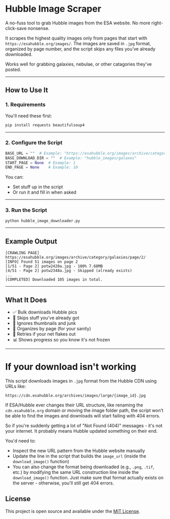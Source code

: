 
# Hubble Image Scraper

A no-fuss tool to grab Hubble images from the ESA website. No more right-click-save nonsense.

It scrapes the highest quality images only from pages that start with `https://esahubble.org/images/`. The images are saved in `.jpg` format, organized by page number, and the script skips any files you’ve already downloaded.

Works well for grabbing galaxies, nebulae, or other catagories they've posted.

---

## How to Use It

### 1. Requirements

You'll need these first:

```bash
pip install requests beautifulsoup4
```

---

### 2. Configure the Script

```python
BASE_URL = ""  # Example: "https://esahubble.org/images/archive/category/galaxies/page/"
BASE_DOWNLOAD_DIR = ""  # Example: "hubble_images/galaxes"
START_PAGE = None  # Example: 1
END_PAGE = None    # Example: 10 
```

You can:

- Set stuff up in the script 
- Or run it and fill in when asked

---

### 3. Run the Script

```bash
python hubble_image_downloader.py
```

---

## Example Output

```text
[CRAWLING PAGE] https://esahubble.org/images/archive/category/galaxies/page/2/
[INFO] Found 51 images on page 2
[1/51 - Page 2] potw2420a.jpg - 100% 7.68MB
[4/51 - Page 2] potw2348a.jpg - Skipped (already exists)
...
[COMPLETED] Downloaded 105 images in total.
```

---

## What It Does

- ✅ Bulk downloads Hubble pics  
- 🔁 Skips stuff you've already got  
- 🚫 Ignores thumbnails and junk  
- 📂 Organizes by page (for your sanity)  
- 📶 Retries if your net flakes out  
- 📊 Shows progress so you know it's not frozen  

---

# If your download isn't working

This script downloads images in `.jpg` format from the Hubble CDN using URLs like:

```
https://cdn.esahubble.org/archives/images/large/{image_id}.jpg
```

If ESA/Hubble ever changes their URL structure, like renaming the `cdn.esahubble.org` domain or moving the image folder path, the script won’t be able to find the images and downloads will start failing with 404 errors.

So if you're suddenly getting a lot of "Not Found (404)" messages - it's not your internet. It probably means Hubble updated something on their end.

You'd need to:

- Inspect the new URL pattern from the Hubble website manually  
- Update the line in the script that builds the `image_url` (inside the `download_image()` function)
- You can also change the format being downloaded (e.g., `.png`, `.tif`, etc.) by modifying the same URL construction line inside the `download_image()` function. Just make sure that format actually exists on the server - otherwise, you'll still get 404 errors.

## License

This project is open source and available under the [MIT License](https://opensource.org/licenses/MIT).
